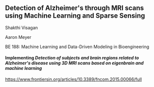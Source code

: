 ## Detection of Alzheimer's through MRI scans using Machine Learning and Sparse Sensing

Shakthi Visagan

Aaron Meyer

BE 188: Machine Learning and Data-Driven Modeling in Bioengineering

#### Implementing _Detection of subjects and brain regions related to Alzheimer's disease using 3D MRI scans based on eigenbrain and machine learning_

https://www.frontiersin.org/articles/10.3389/fncom.2015.00066/full


